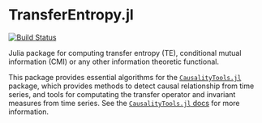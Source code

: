 # TransferEntropy.jl

[![Build Status](https://travis-ci.org/kahaaga/TransferEntropy.jl.svg?branch=master)](https://travis-ci.org/kahaaga/TransferEntropy.jl)

Julia package for computing transfer entropy (TE), conditional mutual information (CMI) or any other information theoretic functional.

This package provides essential algorithms for the [`CausalityTools.jl`](https://github.com/kahaaga/CausalityTools.jl) package, which provides methods to detect causal relationship from time series, and tools for computating the transfer operator and invariant measures from time series. See the [`CausalityTools.jl` docs](https://kahaaga.github.io/CausalityTools.jl/dev/) for more information.
